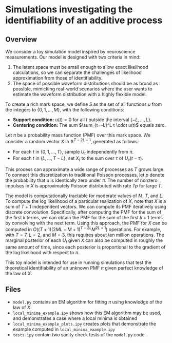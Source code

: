 # Simulations investigating the identifiability of an additive process

## Overview

We consider a toy simulation model inspired by neuroscience measurements. Our model is designed with two criteria in mind:

1. The latent space must be small enough to allow exact likelihood calculations, so we can separate the challenges of likelihood approximation from those of identifiability.
2. The space of possible waveform distributions should be as broad as possible, mimicking real-world scenarios where the user wants to estimate the waveform distribution with a highly flexible model.

To create a rich mark space, we define $S$ as the set of all functions $u$ from the integers to $\{0, 1, ..., M\}$, with the following conditions:

- **Support condition:** $u(t) = 0$ for all $t$ outside the interval $\{-L, ..., L\}$.
- **Centering condition:** The sum $\sum_{t=-L}^L t \cdot u(t)$ equals zero.

Let $\pi$ be a probability mass function (PMF) over this mark space. We consider a random vector $X$ in $\mathbb{R}^{T-2L+1}$, generated as follows:

- For each $t$ in $\{0, 1, ..., T\}$, sample $U_t$ independently from $\pi$.
- For each $t$ in $\{L, ..., T-L\}$, set $X_t$ to the sum over $\tau$ of $U_\tau(t-\tau)$.

This process can approximate a wide range of processes as $T$ grows large. To connect this discretization to traditional Poisson processes, let $p$ denote the probability that $u$ is identically zero under $\pi$.  The number of nonzero impulses in $X$ is approximately Poisson distributed with rate $T p$ for large $T$.

The model is computationally tractable for moderate values of $M$, $T$, and $L$. To compute the log likelihood of a particular realization of $X$, note that $X$ is a sum of $T+1$ independent vectors. We can compute its PMF iteratively using discrete convolution. Specifically, after computing the PMF for the sum of the first $k$ terms, we can obtain the PMF for the sum of the first $k+1$ terms by convolving with the next term. Using this approach, the PMF for $X$ can be computed in $O((T+1)(2ML+M+1)^{T-2L} M^{2L+1})$ operations. For example, with $T=7$, $L=2$, and $M=3$, this requires about ten million operations. The marginal posterior of each $U_t$ given $X$ can also be computed in roughly the same amount of time, since each posterior is proportional to the gradient of the log likelihood with respect to $\pi$.

This toy model is intended for use in running simulations that test the theoretical identifiability of an unknown PMF $\pi$ given perfect knowledge of the law of $X$.

## Files

* `model.py` contains an EM algorithm for fitting $\pi$ using knowledge of the law of $X$.
* `local_minima_example.ipy` shows how this EM algorithm may be used, and demonstrates a case where a local minima is obtained
* `local_minima_example_plots.ipy` creates plots that demonstrate the example computed in `local_minima_example.ipy`
* `tests.ipy` contain two sanity check tests of the `model.py` code
